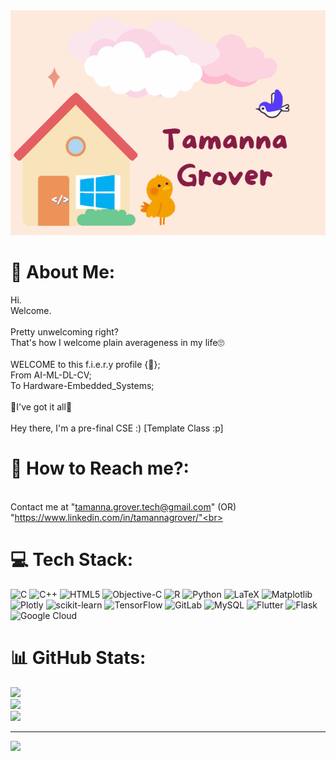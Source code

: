 
<img src="https://github.com/TamannaGrover/TamannaGrover/blob/main/Me.gif" alt="me" width="600" height="360">


# 💫 About Me:
Hi.<br>Welcome.<br><br>Pretty unwelcoming right?<br>That's how I welcome plain averageness in my life🙄<br><br>WELCOME to this f.i.e.r.y profile {🥳};<br>From AI-ML-DL-CV;<br>To Hardware-Embedded_Systems;<br><br>🎀I've got it all🎀<br><br>Hey there, I'm a pre-final CSE :) [Template Class :p]

# 📲 How to Reach me?:
<br>Contact me at "tamanna.grover.tech@gmail.com" (OR) "https://www.linkedin.com/in/tamannagrover/"<br>

# 💻 Tech Stack:
![C](https://img.shields.io/badge/c-%2300599C.svg?style=for-the-badge&logo=c&logoColor=white) ![C++](https://img.shields.io/badge/c++-%2300599C.svg?style=for-the-badge&logo=c%2B%2B&logoColor=white) ![HTML5](https://img.shields.io/badge/html5-%23E34F26.svg?style=for-the-badge&logo=html5&logoColor=white) ![Objective-C](https://img.shields.io/badge/OBJECTIVE--C-%233A95E3.svg?style=for-the-badge&logo=apple&logoColor=white) ![R](https://img.shields.io/badge/r-%23276DC3.svg?style=for-the-badge&logo=r&logoColor=white) ![Python](https://img.shields.io/badge/python-3670A0?style=for-the-badge&logo=python&logoColor=ffdd54) ![LaTeX](https://img.shields.io/badge/latex-%23008080.svg?style=for-the-badge&logo=latex&logoColor=white) ![Matplotlib](https://img.shields.io/badge/Matplotlib-%23ffffff.svg?style=for-the-badge&logo=Matplotlib&logoColor=black) ![Plotly](https://img.shields.io/badge/Plotly-%233F4F75.svg?style=for-the-badge&logo=plotly&logoColor=white) ![scikit-learn](https://img.shields.io/badge/scikit--learn-%23F7931E.svg?style=for-the-badge&logo=scikit-learn&logoColor=white) ![TensorFlow](https://img.shields.io/badge/TensorFlow-%23FF6F00.svg?style=for-the-badge&logo=TensorFlow&logoColor=white) ![GitLab](https://img.shields.io/badge/gitlab-%23181717.svg?style=for-the-badge&logo=gitlab&logoColor=white) ![MySQL](https://img.shields.io/badge/mysql-4479A1.svg?style=for-the-badge&logo=mysql&logoColor=white) ![Flutter](https://img.shields.io/badge/Flutter-%2302569B.svg?style=for-the-badge&logo=Flutter&logoColor=white) ![Flask](https://img.shields.io/badge/flask-%23000.svg?style=for-the-badge&logo=flask&logoColor=white) ![Google Cloud](https://img.shields.io/badge/GoogleCloud-%234285F4.svg?style=for-the-badge&logo=google-cloud&logoColor=white)
# 📊 GitHub Stats:
![](https://github-readme-stats.vercel.app/api?username=TamannaGrover&theme=city_lights&hide_border=false&include_all_commits=false&count_private=false)<br/>
![](https://github-readme-streak-stats.herokuapp.com/?user=TamannaGrover&theme=city_lights&hide_border=false)<br/>
![](https://github-readme-stats.vercel.app/api/top-langs/?username=TamannaGrover&theme=city_lights&hide_border=false&include_all_commits=false&count_private=false&layout=compact)

---
[![](https://visitcount.itsvg.in/api?id=TamannaGrover&icon=0&color=0)](https://visitcount.itsvg.in)

<!-- Proudly created with GPRM ( https://gprm.itsvg.in ) -->
